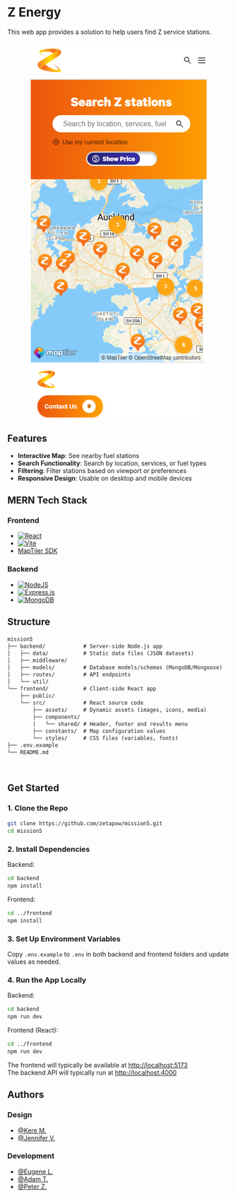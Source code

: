 # Z Energy

This web app provides a solution to help users find Z service stations.

<p align="center">
    <img src="./assets/app.png">
</p>

## Features

- **Interactive Map**: See nearby fuel stations
- **Search Functionality**: Search by location, services, or fuel types
- **Filtering**: Filter stations based on viewport or preferences
- **Responsive Design**: Usable on desktop and mobile devices

## MERN Tech Stack

### Frontend

- [![React](https://img.shields.io/badge/React-%2320232a.svg?logo=react&logoColor=%2361DAFB)](#)
- [![Vite](https://img.shields.io/badge/Vite-646CFF?logo=vite&logoColor=fff)](#)
- [MapTiler SDK](https://www.maptiler.com/)

### Backend

- [![NodeJS](https://img.shields.io/badge/Node.js-6DA55F?logo=node.js&logoColor=white)](#)
- [![Express.js](https://img.shields.io/badge/Express.js-%23404d59.svg?logo=express&logoColor=%2361DAFB)](#)
- [![MongoDB](https://img.shields.io/badge/MongoDB-%234ea94b.svg?logo=mongodb&logoColor=white)](#)

## Structure

```
mission5
├── backend/            # Server-side Node.js app
│   ├── data/           # Static data files (JSON datasets)
│   ├── middleware/     
│   ├── models/         # Database models/schemas (MongoDB/Mongoose)
│   ├── routes/         # API endpoints
│   └── util/           
└── frontend/           # Client-side React app
    ├── public/          
    └── src/            # React source code
        ├── assets/     # Dynamic assets (images, icons, media)
        ├── components/ 
        |   └── shared/ # Header, footer and results menu
        ├── constants/  # Map configuration values
        └── styles/     # CSS files (variables, fonts)
├── .env.example        
└── README.md



```

## Get Started

### 1. Clone the Repo

```bash
git clone https://github.com/zetapow/mission5.git
cd mission5
```

### 2. Install Dependencies

Backend:

```bash
cd backend
npm install
```

Frontend:

```bash
cd ../frontend
npm install
```

### 3. Set Up Environment Variables

Copy `.env.example` to `.env` in both backend and frontend folders and update values as needed.

### 4. Run the App Locally

Backend:

```bash
cd backend
npm run dev
```

Frontend (React):

```bash
cd ../frontend
npm run dev
```

The frontend will typically be available at [http://localhost:5173](http://localhost:5173)  
The backend API will typically run at [http://localhost:4000](http://localhost:4000)

## Authors

### Design

- [@Kere M.](mailto:Kerem@missionreadyhq.com)
- [@Jennifer V.](mailto:Jennifervu@missionreadyhq.com)

### Development

- [@Eugene L.](https://github.com/Eule034430)
- [@Adam T.](https://github.com/AdamT-HJ)
- [@Peter Z.](https://github.com/zetapow)
